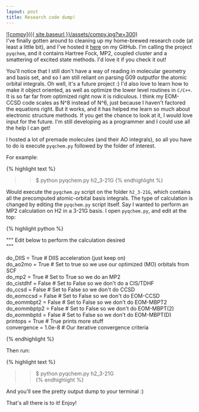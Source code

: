 ```yaml
--- 
layout: post 
title: Research code dump! 
---
```


[![compy]({{ site.baseurl }}/assets/compy.jpg?w=300)](http://joshuagoings.files.wordpress.com/2013/12/compy.jpg)  
I've finally gotten around to cleaning up my home-brewed research code (at least a little bit), and I've hosted it [here](https://github.com/jjgoings/pyqchem) on my GitHub. I'm calling the project `pyqchem`, and it contains Hartree Fock, MP2, coupled cluster and a smattering of excited state methods. I'd love it if you check it out!

You'll notice that I still don't have a way of reading in molecular geometry and basis set, and so I am still reliant on parsing G09 outputfor the atomic orbital integrals. Oh well, it's a future project :) I'd also love to learn how to make it object oriented, as well as optimize the lower level routines in `C/C++`. It is so far far from optimized right now it is ridiculous. I think my EOM-CCSD code scales as N^8 instead of N^6, just because I haven't factored the equations right. But it works, and it has helped me learn so much about electronic structure methods. If you get the chance to look at it, I would love input for the future. I'm still developing as a programmer and I could use all the help I can get!

I hosted a lot of premade molecules (and their AO integrals), so all you have to do is execute `pyqchem.py` followed by the folder of interest.

For example:  

{% highlight text %}
 >>$ python pyqchem.py h2_3-21G 
{% endhighlight %}

Would execute the `pyqchem.py` script on the folder `h2_3-21G`, which contains all the precomputed atomic-orbital basis integrals. The type of calculation is changed by editing the `pyqchem.py` script itself. Say I wanted to perform an MP2 calculation on H2 in a 3-21G basis. I open `pyqchem.py`, and edit at the top:

{% highlight python %}  

""" Edit below to perform the calculation desired  
"""

do_DIIS = True         # DIIS acceleration (just keep on)  
do_ao2mo = True        # Set to true so we use our optimized (MO) orbitals from SCF  
do_mp2 = True          # Set to True so we do an MP2  
do_cistdhf = False     # Set to False so we don't do a CIS/TDHF  
do_ccsd = False        # Set to False so we don't do CCSD  
do_eomccsd = False     # Set to False so we don't do EOM-CCSD  
do_eommbpt2 = False    # Set to False so we don't do EOM-MBPT2  
do_eommbptp2 = False   # Set to False so we don't do EOM-MBPT(2)  
do_eommbptd = False    # Set to False so we don't do EOM-MBPT(D)  
printops = True        # True prints more stuff  
convergence = 1.0e-8   # Our iterative convergence criteria

{% endhighlight %}  

Then run:  

{% highlight text %}
 >>$ python pyqchem.py h2_3-21G  
{% endhighlight %}

And you'll see the pretty output dump to your terminal :)

That's all there is to it! Enjoy!

